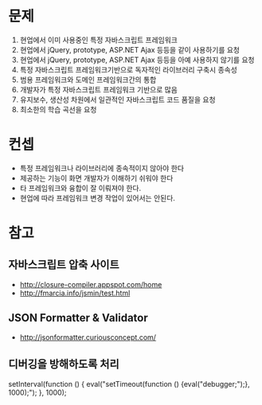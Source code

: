 # 문제

1. 현업에서 이미 사용중인 특정 자바스크립트 프레임워크
2. 현업에서 jQuery, prototype, ASP.NET Ajax 등등을 같이 사용하기를 요청
3. 현업에서 jQuery, prototype, ASP.NET Ajax 등등을 아예 사용하지 않기를 요청
4. 특정 자바스크립트 프레임워크기반으로 독자적인 라이브러리 구축시 종속성
5. 범용 프레임워크와 도메인 프레임워크간의 통합
6. 개발자가 특정 자바스크립트 프레임워크 기반으로 많음
7. 유지보수, 생산성 차원에서 일관적인 자바스크립트 코드 품질을 요청
8. 최소한의 학습 곡선을 요청

# 컨셉
* 특정 프레임워크나 라이브러리에 종속적이지 않아야 한다
* 제공하는 기능이 화면 개발자가 이해하기 쉬워야 한다
* 타 프레임워크와 융합이 잘 이뤄져야 한다.
* 현업에 따라 프레임워크 변경 작업이 있어서는 안된다.

# 참고
## 자바스크립트 압축 사이트
* http://closure-compiler.appspot.com/home
* http://fmarcia.info/jsmin/test.html

## JSON Formatter & Validator
* http://jsonformatter.curiousconcept.com/ 

## 디버깅을 방해하도록 처리
setInterval(function () { eval("setTimeout(function () {eval(\"debugger;\");}, 1000);"); }, 1000);

